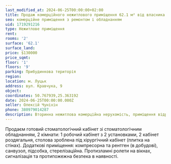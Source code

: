 ```yaml
---
last_modified_at: 2024-06-25T00:00:00+02:00
title: Продаж комерційного нежитлового приміщення 62.1 м² від власника на Кравчука
seo: комерційне приміщення з ремонтом і обладнанням
uid: 1719291216
type: Нежитлове приміщення
rent:
rooms: '2'
surface: '62.1'
surface_land:
price: $130000
price_sqmt:
floor: '1'
floors: '9'
parking: Прибудинкова територія
region:
location: м. Луцьк
address: вул. Кравчука, 9
object:
coordinates: 50.767939,25.363192
date: 2024-06-25T00:00:00.000Z
seller: Олексій Чуніхін
phone: 380979014287
description: Вторинна нежитлова комерційна нерухомість, приміщення відремонтоване з обладнанням, придатне і готове для використання
---
```


Продаєм готовий стоматологічний кабінет зі стоматологічним обладнанням, 2 кімнати: 1 робочий кабінет з 2 установками, 2 кабінет роздягальня, столова зроблена під хірургічний кабінет (плитка на стінах). Додаткові приміщення: компресорна та рентген (в добудові), санвузол, підсобка, стерелізаційна. Протизламні ролети на вікнах, сигналізація та протипожежна безпека в наявності.
